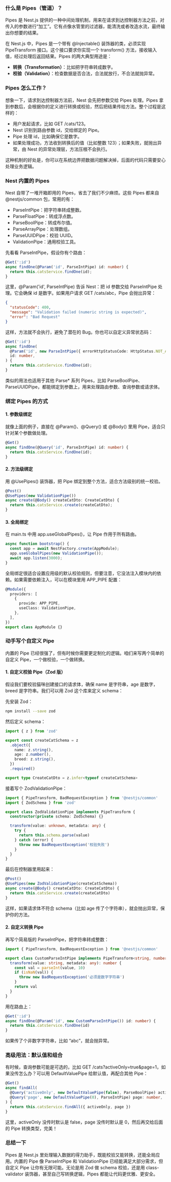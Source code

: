 ### 什么是 Pipes（管道）？

Pipes 是 Nest.js 提供的一种中间处理机制，用来在请求到达控制器方法之前，对传入的参数进行“加工”。它有点像水管里的过滤器，能清洗或者改造水流，最终输出你想要的结果。

在 Nest.js 中，Pipes 是一个带有 @Injectable() 装饰器的类，必须实现 PipeTransform 接口。这个接口要求你实现一个 transform() 方法，接收输入值，经过处理后返回结果。Pipes 的两大典型用途是：

- **转换（Transformation）**：比如把字符串转成数字。
- **校验（Validation）**：检查数据是否合法，合法就放行，不合法就抛异常。



### Pipes 怎么工作？

想象一下，请求到达控制器方法前，Nest 会先把参数交给 Pipes 处理。Pipes 拿到参数后，会根据你的定义进行转换或校验，然后把结果传给方法。整个过程是这样的：

- 用户发起请求，比如 GET /cats/123。
- Nest 识别到路由参数 id，交给绑定的 Pipe。
- Pipe 处理 id，比如确保它是数字。
- 如果处理成功，方法收到转换后的值（比如整数 123）；如果失败，就抛出异常，由 Nest 的异常处理层，方法压根不会执行。

这种机制的好处是，你可以在系统边界把数据问题解决掉，后面的代码只需要安心处理业务逻辑。



### Nest 内置的 Pipes

Nest 自带了一堆开箱即用的 Pipes，省去了我们不少麻烦。这些 Pipes 都来自 @nestjs/common 包，常用的有：

- ParseIntPipe：把字符串转成整数。
- ParseFloatPipe：转成浮点数。
- ParseBoolPipe：转成布尔值。
- ParseArrayPipe：处理数组。
- ParseUUIDPipe：校验 UUID。
- ValidationPipe：通用校验工具。

先看看 ParseIntPipe，假设你有个路由：

```ts
@Get(':id')
async findOne(@Param('id', ParseIntPipe) id: number) {
  return this.catsService.findOne(id);
}
```

这里，@Param('id', ParseIntPipe) 告诉 Nest：把 id 参数交给 ParseIntPipe 处理。它会确保 id 是数字。如果用户请求 GET /cats/abc，Pipe 会抛出异常：

```json
{
  "statusCode": 400,
  "message": "Validation failed (numeric string is expected)",
  "error": "Bad Request"
}
```

这样，方法就不会执行，避免了潜在的 Bug。你也可以自定义异常状态码：

```ts
@Get(':id')
async findOne(
  @Param('id', new ParseIntPipe({ errorHttpStatusCode: HttpStatus.NOT_ACCEPTABLE }))
  id: number,
) {
  return this.catsService.findOne(id);
}
```

类似的用法也适用于其他 Parse* 系列 Pipes，比如 ParseBoolPipe、ParseUUIDPipe，都能绑定到参数上，用来处理路由参数、查询参数或请求体。



### 绑定 Pipes 的方式

#### 1. 参数级绑定

就像上面的例子，直接在 @Param()、@Query() 或 @Body() 里用 Pipe，适合只针对某个参数做处理。

```ts
@Get()
async findOne(@Query('id', ParseIntPipe) id: number) {
  return this.catsService.findOne(id);
}
```

#### 2. 方法级绑定

用 @UsePipes() 装饰器，把 Pipe 绑定到整个方法，适合方法级别的统一校验。

```ts
@Post()
@UsePipes(new ValidationPipe())
async create(@Body() createCatDto: CreateCatDto) {
  return this.catsService.create(createCatDto);
}
```

#### 3. 全局绑定

在 main.ts 中用 app.useGlobalPipes()，让 Pipe 作用于所有路由。

```ts
async function bootstrap() {
  const app = await NestFactory.create(AppModule);
  app.useGlobalPipes(new ValidationPipe());
  await app.listen(3000);
}
```

全局绑定很适合设置应用级的默认校验规则，但要注意，它没法注入模块内的依赖。如果需要依赖注入，可以在模块里用 APP_PIPE 配置：

```ts
@Module({
  providers: [
    {
      provide: APP_PIPE,
      useClass: ValidationPipe,
    },
  ],
})
export class AppModule {}
```



### 动手写个自定义 Pipe

内置的 Pipe 已经很强了，但有时候你需要更定制化的逻辑。咱们来写两个简单的自定义 Pipe，一个做校验，一个做转换。

#### 1. 自定义校验 Pipe（Zod 版）

假设我们要校验猫咪创建接口的请求体，确保 name 是字符串，age 是数字，breed 是字符串。我们可以用 Zod 这个库来定义 schema：

先安装 Zod：

```bash
npm install --save zod
```

然后定义 schema：

```ts
import { z } from 'zod'

export const createCatSchema = z
  .object({
    name: z.string(),
    age: z.number(),
    breed: z.string(),
  })
  .required()

export type CreateCatDto = z.infer<typeof createCatSchema>
```

接着写个 ZodValidationPipe：

```ts
import { PipeTransform, BadRequestException } from '@nestjs/common'
import { ZodSchema } from 'zod'

export class ZodValidationPipe implements PipeTransform {
  constructor(private schema: ZodSchema) {}

  transform(value: unknown, metadata: any) {
    try {
      return this.schema.parse(value)
    } catch (error) {
      throw new BadRequestException('校验失败')
    }
  }
}
```

最后在控制器里用起来：

```ts
@Post()
@UsePipes(new ZodValidationPipe(createCatSchema))
async create(@Body() createCatDto: CreateCatDto) {
  return this.catsService.create(createCatDto)
}
```

这样，如果请求体不符合 schema（比如 age 传了个字符串），就会抛出异常，保护你的方法。



#### 2. 自定义转换 Pipe

再写个简易版的 ParseIntPipe，把字符串转成整数：

```ts
import { PipeTransform, BadRequestException } from '@nestjs/common'

export class CustomParseIntPipe implements PipeTransform<string, number> {
  transform(value: string, metadata: any): number {
    const val = parseInt(value, 10)
    if (isNaN(val)) {
      throw new BadRequestException('必须是数字字符串')
    }
    return val
  }
}
```

用在路由上：

```ts
@Get(':id')
async findOne(@Param('id', new CustomParseIntPipe()) id: number) {
  return this.catsService.findOne(id)
}
```

如果传了个非数字字符串，比如 “abc”，就会抛异常。



### 高级用法：默认值和组合

有时候，查询参数可能是可选的，比如 GET /cats?activeOnly=true&page=1，如果没传怎么办？可以用 DefaultValuePipe 给默认值，再配合其他 Pipe：

```ts
@Get()
async findAll(
  @Query('activeOnly', new DefaultValuePipe(false), ParseBoolPipe) activeOnly: boolean,
  @Query('page', new DefaultValuePipe(0), ParseIntPipe) page: number,
) {
  return this.catsService.findAll({ activeOnly, page })
}
```

这里，activeOnly 没传时默认是 false，page 没传时默认是 0，然后再交给后面的 Pipe 转换类型，完美！



### 总结一下

Pipes 是 Nest.js 里处理输入数据的得力助手，既能校验又能转换，还能全局应用。内置的 Pipe 像 ParseIntPipe 和 ValidationPipe 已经能满足大部分需求，但自定义 Pipe 让你有无限可能。无论是用 Zod 做 schema 校验，还是用 class-validator 装饰器，甚至自己写转换逻辑，Pipes 都能让代码更优雅、更安全。